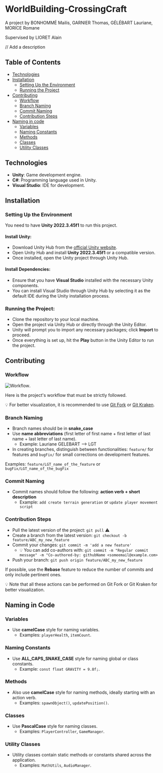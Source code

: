 # WorldBuilding-CrossingCraft

A project by BONHOMMÉ Mailis, GARNIER Thomas, GÉLÉBART Lauriane, MORICE Romane 

Supervised by LIORET Alain

// Add a description


## Table of Contents

- [Technologies](#technologies)
- [Installation](#installation)
  - [Setting Up the Environment](#setting-up-the-environment)
  - [Running the Project](#running-the-project)
- [Contributing](#contributing)
  - [Workflow](#workflow)
  - [Branch Naming](#branch-naming)
  - [Commit Naming](#commit-naming)
  - [Contribution Steps](#contribution-steps)
- [Naming in code](#naming-in-code)
  - [Variables](#variables)
  - [Naming Constants](#naming-constants)
  - [Methods](#methods)
  - [Classes](#classes)
  - [Utility Classes](#utility-classes)

## Technologies

- **Unity**: Game development engine.
- **C#**: Programming language used in Unity.
- **Visual Studio**: IDE for development.

## Installation

### Setting Up the Environment

You need to have **Unity 2022.3.45f1** to run this project.

#### Install Unity:
- Download Unity Hub from the [official Unity website](https://unity.com/download).
- Open Unity Hub and install **Unity 2022.3.45f1** or a compatible version.
- Once installed, open the Unity project through Unity Hub.

#### Install Dependencies:
- Ensure that you have **Visual Studio** installed with the necessary Unity components.
- You can install Visual Studio through Unity Hub by selecting it as the default IDE during the Unity installation process.

### Running the Project:
- Clone the repository to your local machine.
- Open the project via Unity Hub or directly through the Unity Editor.
- Unity will prompt you to import any necessary packages; click **Import** to proceed.
- Once everything is set up, hit the **Play** button in the Unity Editor to run the project.


## Contributing

### Workflow
![Workflow](https://camo.githubusercontent.com/aaf2db7f0930e69e7949c815b89844b781690d36f1c2d09173a2660b1bb604ba/68747470733a2f2f74686570726163746963616c6465762e73332e616d617a6f6e6177732e636f6d2f692f676b33796b307532346b3538343966706c7979322e706e67).

Here is the project's workflow that must be strictly followed.

💡 For better visualization, it is recommended to use [Git Fork](https://git-fork.com/) or [Git Kraken](https://www.gitkraken.com/).

### Branch Naming 
- Branch names should be in **snake_case**
- Use **name abbreviations** (first letter of first name + first letter of last name + last letter of last name). 
    - Example: Lauriane GELEBART --> LGT
- In creating branches, distinguish between functionalities: `feature/` for features and `bugFix/` for small corrections on development features. 

Examples: `feature/LGT_name_of_the_feature` or `bugFix/LGT_name_of_the_bugFix`

### Commit Naming 
- Commit names should follow the following: **action verb + short description**
  - Example: `add create terrain generation` or `update player movement script`

### Contribution Steps
- Pull the latest version of the project: `git pull`   ⚠️
- Create a branch from the latest version: `git checkout -b feature/ABC_my_new_feature`
- Commit your changes: `git commit -m 'add a new feature'`
  - 💡 You can add co-authors with: `git commit -m "Regular commit message" -m "Co-authored-by: githubName <someemail@example.com>`
- Push your branch: `git push origin feature/ABC_my_new_feature`

If possible, use the **Rebase** feature to reduce the number of commits and only include pertinent ones.

💡 Note that all these actions can be performed on Git Fork or Git Kraken for better visualization.

## Naming in Code 

### Variables
- Use **camelCase** style for naming variables.
  - Examples: `playerHealth`, `itemCount`.

### Naming Constants
- Use **ALL_CAPS_SNAKE_CASE** style for naming global or class constants.
  - Example: `const float GRAVITY = 9.8f;`.

### Methods
- Also use **camelCase** style for naming methods, ideally starting with an action verb.
  - Examples: `spawnObject()`, `updatePosition()`.

### Classes
- Use **PascalCase** style for naming classes.
  - Examples: `PlayerController`, `GameManager`.

### Utility Classes
- Utility classes contain static methods or constants shared across the application.
  - Examples: `MathUtils`, `AudioManager`.
